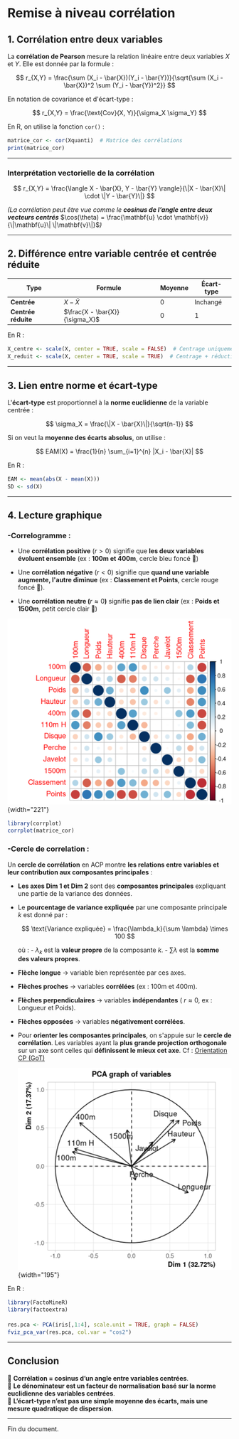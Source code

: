 # Remise à niveau corrélation

## 1. Corrélation entre deux variables

La **corrélation de Pearson** mesure la relation linéaire entre deux variables $X$ et $Y$. Elle est donnée par la formule :

$$
r_{X,Y} = \frac{\sum (X_i - \bar{X})(Y_i - \bar{Y})}{\sqrt{\sum (X_i - \bar{X})^2 \sum (Y_i - \bar{Y})^2}}
$$

En notation de covariance et d'écart-type :

$$
r_{X,Y} = \frac{\text{Cov}(X, Y)}{\sigma_X \sigma_Y}
$$

En R, on utilise la fonction `cor()` :

``` r
matrice_cor <- cor(Xquanti)  # Matrice des corrélations
print(matrice_cor)
```

------------------------------------------------------------------------

### Interprétation vectorielle de la corrélation

$$
r_{X,Y} = \frac{\langle X - \bar{X}, Y - \bar{Y} \rangle}{\|X - \bar{X}\| \cdot \|Y - \bar{Y}\|}
$$

*(La corrélation peut être vue comme le **cosinus de l’angle entre deux vecteurs centrés*** $\cos(\theta) = \frac{\mathbf{u} \cdot \mathbf{v}}{\|\mathbf{u}\| \|\mathbf{v}\|}$*)*

------------------------------------------------------------------------

## 2. Différence entre variable centrée et centrée réduite

| Type                | Formule                        | Moyenne | Écart-type |
|---------------------|--------------------------------|---------|------------|
| **Centrée**         | $X - \bar{X}$                  | 0       | Inchangé   |
| **Centrée réduite** | $\frac{X - \bar{X}}{\sigma_X}$ | 0       | 1          |

En R :

``` r
X_centre <- scale(X, center = TRUE, scale = FALSE)  # Centrage uniquement
X_reduit <- scale(X, center = TRUE, scale = TRUE)  # Centrage + réduction
```

------------------------------------------------------------------------

## 3. Lien entre norme et écart-type

L'**écart-type** est proportionnel à la **norme euclidienne** de la variable centrée :

$$
\sigma_X = \frac{\|X - \bar{X}\|}{\sqrt{n-1}}
$$

Si on veut la **moyenne des écarts absolus**, on utilise :

$$
EAM(X) = \frac{1}{n} \sum_{i=1}^{n} |X_i - \bar{X}|
$$

En R :

``` r
EAM <- mean(abs(X - mean(X)))
SD <- sd(X)
```

------------------------------------------------------------------------

## 4. Lecture graphique

### -Correlogramme :

-   Une **corrélation positive** ($r > 0$) signifie que **les deux variables évoluent ensemble** (ex : **100m et 400m**, cercle bleu foncé 🔵)

-   Une **corrélation négative** ($r < 0$) signifie que **quand une variable augmente, l'autre diminue** (ex : **Classement et Points**, cercle rouge foncé 🔴).

-   Une **corrélation neutre (**$r \approx 0$**)** signifie **pas de lien clair** (ex : **Poids et 1500m**, petit cercle clair 🔘)

![](images/clipboard-737039394.png){width="221"}

``` r
library(corrplot)
corrplot(matrice_cor)
```

### -Cercle de correlation :

Un **cercle de corrélation** en ACP montre **les relations entre variables et leur contribution aux composantes principales** :

-   **Les axes Dim 1 et Dim 2** sont des **composantes principales** expliquant une partie de la variance des données.

-   Le **pourcentage de variance expliquée** par une composante principale $k$ est donné par :

    $$
    \text{Variance expliquée} = \frac{\lambda_k}{\sum \lambda} \times 100
    $$

    où : - $\lambda_k$ est la **valeur propre** de la composante $k$. - $\sum \lambda$ est la **somme des valeurs propres**.

-   **Flèche longue** → variable bien représentée par ces axes.

-   **Flèches proches** → variables **corrélées** (ex : 100m et 400m).

-   **Flèches perpendiculaires** → variables **indépendantes** ( $r \approx 0$, ex : Longueur et Poids).

-   **Flèches opposées** → variables **négativement corrélées**.

-   Pour **orienter les composantes principales**, on s'appuie sur le **cercle de corrélation**. Les variables ayant la **plus grande projection orthogonale** sur un axe sont celles qui **définissent le mieux cet axe**. Cf : [Orientation CP (GoT)](https://youtu.be/VdpNEjStT5g?si=QHf3sETdT7dQidXp&t=534)

    ![](images/clipboard-3132039144.png){width="195"}

En R :

``` r
library(FactoMineR)
library(factoextra)

res.pca <- PCA(iris[,1:4], scale.unit = TRUE, graph = FALSE)
fviz_pca_var(res.pca, col.var = "cos2")
```

------------------------------------------------------------------------

## Conclusion

📌 **Corrélation = cosinus d’un angle entre variables centrées**.\
📌 **Le dénominateur est un facteur de normalisation basé sur la norme euclidienne des variables centrées**.\
📌 **L’écart-type n’est pas une simple moyenne des écarts, mais une mesure quadratique de dispersion**.

------------------------------------------------------------------------

Fin du document.
